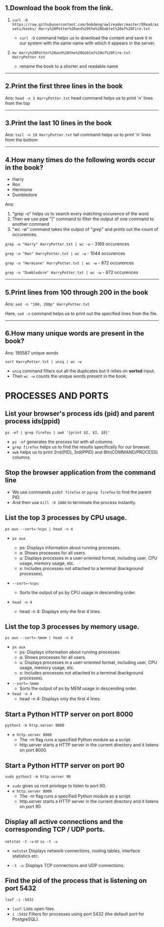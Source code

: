 ## 1.Download the book from the link.
1. `curl -O https://raw.githubusercontent.com/bobdeng/owlreader/master/ERead/assets/books/ Harry%20Potter%20and%20the%20Goblet%20of%20Fire.txt`
    - `curl -O` command helps us to download the content and save it in our system with the same name with which it appears in the server.

2. `mv Harry%20Potter%20and%20the%20Goblet%20of%20Fire.txt HarryPotter.txt`
    - rename the book to a shorter and readable name

----------------------------------------------------------------------------
## 2.Print the first three lines in the book
Ans: `head -n 3 HarryPotter.txt`
    head command helps us to print 'n' lines from the top


----------------------------------------------------------------------------
## 3.Print the last 10 lines in the book
Ans: `tail -n 10 HarryPotter.txt`
    tail command helps us to print 'n' lines from the bottom

----------------------------------------------------------------------------
## 4.How many times do the following words occur in the book?   
- Harry
- Ron
- Hermione
- Dumbledore
        
Ans:
1. "grep -o" helps us to search every matching occurence of the word
2. Then we use pipe "|" command to filter the output of one command to another command
3. "wc -w" command takes the output of "grep" and prints out the count of occurences.


`grep -o "Harry" HarryPotter.txt | wc -w`      -   3169 occurences

`grep -o "Ron" HarryPotter.txt | wc -w`        -   1044 occurences

`grep -o "Hermione" HarryPotter.txt | wc -w`   -   872  occurences

`grep -o "Dumbledore" HarryPotter.txt | wc -w` -   872  occurences


-----------------------------------------------------------------------------
## 5.Print lines from 100 through 200 in the book
Ans: `sed -n "100, 200p" HarryPotter.txt`

Here, `sed -n` command helps us to print out the specified lines from the file.



-----------------------------------------------------------------------------
## 6.How many unique words are present in the book?
Ans:
195587 unique words

`sort HarryPotter.txt | uniq | wc -w`

- `uniq` command filters out all the duplicates but it relies on **sorted** input. 
- Then `wc -w` counts the unique words present in the book.



# PROCESSES AND PORTS
## List your browser's process ids (pid) and parent process ids(ppid)
`ps -ef | grep firefox | awk '{print $2, $3, $8}'`
- `ps -ef` generates the process list with all columns.
- `grep firefox` helps us to find the results specifically for our browser.
- `awk` helps us to print 2nd(PID), 3rd(PPID) and 8th(COMMAND/PROCESS) columns.

## Stop the browser application from the command line
- We use commands `pidof firefox` or `pgrep firefox` to find the parent PID.
- And then use `kill -9 2806` to terminate the process instantly.

## List the top 3 processes by CPU usage.
`ps aux --sort=-%cpu | head -n 4`

- `ps aux`
    - ps: Displays information about running processes.
    - a: Shows processes for all users.
    - u: Displays processes in a user-oriented format, including user, CPU usage, memory usage, etc.
    - x: Includes processes not attached to a terminal (background processes).

- `--sort=-%cpu`
    - Sorts the output of ps by CPU usage in descending order.
- `head -n 4`
    - head -n 4: Displays only the first 4 lines.

## List the top 3 processes by memory usage.
`ps aux --sort=-%mem | head -n 4`

- `ps aux`
    - ps: Displays information about running processes.
    - a: Shows processes for all users.
    - u: Displays processes in a user-oriented format, including user, CPU usage, memory usage, etc.
    - x: Includes processes not attached to a terminal (background processes).
- `--sort=-%mem`
    - Sorts the output of ps by MEM usage in descending order.
- `head -n 4`
    - head -n 4: Displays only the first 4 lines.

## Start a Python HTTP server on port 8000
`python3 -m http.server 8000`

- `m http.server 8000`
    - The -m flag runs a specified Python module as a script.
    - http.server starts a HTTP server in the current directory and it listens on port 8000.


## Start a Python HTTP server on port 90
`sudo python3 -m http.server 90`

- `sudo` gives us root privilege to listen to port 90.
- `m http.server 8000`
    - The -m flag runs a specified Python module as a script.
    - http.server starts a HTTP server in the current directory and it listens on port 90.


## Display all active connections and the corresponding TCP / UDP ports.
`netstat -t -u`  or `ss -t -u`
- `netstat`
    Displays network connections, routing tables, interface statistics etc.

- `-t -u`: Displays TCP connections and UDP connections.


## Find the pid of the process that is listening on port 5432
`lsof -i :5432`

- `lsof`: Lists open files.
- `i :5432` Filters for processes using port 5432 (the default port for PostgreSQL).